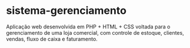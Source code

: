 # sistema-gerenciamento
Aplicação web desenvolvida em PHP + HTML + CSS voltada para o gerenciamento de uma loja comercial, com controle de estoque, clientes, vendas, fluxo de caixa e faturamento.
